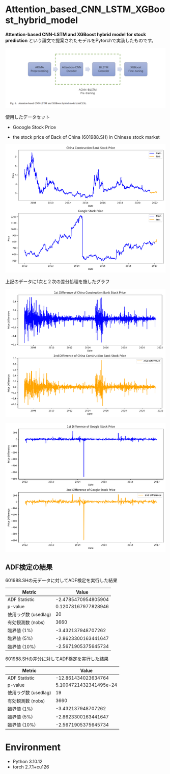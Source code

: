 # Attention_based_CNN_LSTM_XGBoost_hybrid_model
 
**Attention-based CNN-LSTM and XGBoost hybrid model for stock prediction** という論文で提案されたモデルをPytorchで実装したものです。

![](./img/image.png)

使用したデータセット

- Gooogle Stock Price

- the stock price of Back of China (601988.SH) in Chinese stock market

![](./img/stock_prices.png)

上記のデータに1次と２次の差分処理を施したグラフ

![](./img/ch_diff.png)

![](./img/google_diff.png)

## ADF検定の結果

601988.SHの元データに対してADF検定を実行した結果

| Metric                     | Value                          |
|--------------------------|-----------------------------|
| ADF Statistic            | -2.4785470954805904         |
| p-value                 | 0.12078167977828946         |
| 使用ラグ数 (usedlag)     | 20                          |
| 有効観測数 (nobs)       | 3660                        |
| 臨界値 (1%)              | -3.432137948707262          |
| 臨界値 (5%)              | -2.8623300163441647         |
| 臨界値 (10%)             | -2.5671905375645734         |

601988.SHの差分に対してADF検定を実行した結果

| Metric                     | Value                          |
|--------------------------|-----------------------------|
| ADF Statistic            | -12.861434023634764         |
| p-value                 | 5.1004721432341495e-24       |
| 使用ラグ数 (usedlag)     | 19                          |
| 有効観測数 (nobs)       | 3660                        |
| 臨界値 (1%)              | -3.432137948707262          |
| 臨界値 (5%)              | -2.8623300163441647         |
| 臨界値 (10%)             | -2.5671905375645734         |

# Environment

- Python 3.10.12
- torch 2.7.1+cu126